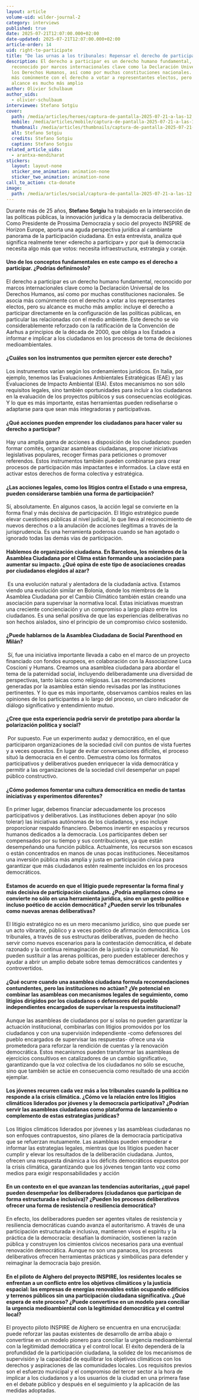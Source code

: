 ```yaml
---
layout: article
volume-uid: wilder-journal-2
category: interviews
published: true
date: 2025-07-21T12:07:00.000+02:00
date-updated: 2025-07-21T12:07:00.000+02:00
article-order: 14
uid: right-to-participate
title: "De las urnas a los tribunales: Repensar el derecho de participación"
description: El derecho a participar es un derecho humano fundamental,
  reconocido por marcos internacionales clave como la Declaración Universal de
  los Derechos Humanos, así como por muchas constituciones nacionales. Se asocia
  más comúnmente con el derecho a votar a representantes electos, pero su
  alcance es mucho más amplio
author: Olivier Schulbaum
author_uids:
  - olivier-schulbaum
interviewee: Stefano Sotgiu
cover:
  path: /media/articles/heroes/captura-de-pantalla-2025-07-21-a-las-12.12.39.png
  mobile: /media/articles/mobile/captura-de-pantalla-2025-07-21-a-las-12.12.39.png
  thumbnail: /media/articles/thumbnails/captura-de-pantalla-2025-07-21-a-las-12.12.39.png
  alt: Stefano Sotgiu
  credits: Stefano Sotgiu
  caption: Stefano Sotgiu
related_article_uids:
  - arantxa-mendiharat
stickers:
  layout: layout-none
  sticker_one_animation: animation-none
  sticker_two_animation: animation-none
call_to_action: cta-donate
image:
  path: /media/articles/social/captura-de-pantalla-2025-07-21-a-las-12.12.39.png
---
```

Durante más de 25 años, **Stefano Sotgiu** ha trabajado en la intersección de las políticas públicas, la innovación jurídica y la democracia deliberativa. Como Presidente de Prossima Democrazia y socio del proyecto INSPIRE de Horizon Europe, aporta una aguda perspectiva jurídica al cambiante panorama de la participación ciudadana. En esta entrevista, analiza qué significa realmente tener «derecho a participar» y por qué la democracia necesita algo más que votos: necesita infraestructura, estrategia y coraje.

#### **Uno de los conceptos fundamentales en este campo es el derecho a participar. ¿Podrías definírnoslo?** 

El derecho a participar es un derecho humano fundamental, reconocido por marcos internacionales clave como la Declaración Universal de los Derechos Humanos, así como por muchas constituciones nacionales. Se asocia más comúnmente con el derecho a votar a los representantes electos, pero su alcance es mucho más amplio: incluye el derecho a participar directamente en la configuración de las políticas públicas, en particular las relacionadas con el medio ambiente. Este derecho se vio considerablemente reforzado con la ratificación de la Convención de Aarhus a principios de la década de 2000, que obliga a los Estados a informar e implicar a los ciudadanos en los procesos de toma de decisiones medioambientales.

#### **¿Cuáles son los instrumentos que permiten ejercer este derecho?**  

Los instrumentos varían según los ordenamientos jurídicos. En Italia, por ejemplo, tenemos las Evaluaciones Ambientales Estratégicas (EAE) y las Evaluaciones de Impacto Ambiental (EIA). Estos mecanismos no son sólo requisitos legales, sino también oportunidades para incluir a los ciudadanos en la evaluación de los proyectos públicos y sus consecuencias ecológicas. Y lo que es más importante, estas herramientas pueden rediseñarse o adaptarse para que sean más integradoras y participativas.

#### **¿Qué acciones pueden emprender los ciudadanos para hacer valer su derecho a participar?** 

Hay una amplia gama de acciones a disposición de los ciudadanos: pueden formar comités, organizar asambleas ciudadanas, proponer iniciativas legislativas populares, recoger firmas para peticiones o promover referendos. Estos instrumentos también pueden combinarse para crear procesos de participación más impactantes e informados. La clave está en activar estos derechos de forma colectiva y estratégica.

#### **¿Las acciones legales, como los litigios contra el Estado o una empresa, pueden considerarse también una forma de participación?** 

Sí, absolutamente. En algunos casos, la acción legal se convierte en la forma final y más decisiva de participación. El litigio estratégico puede elevar cuestiones públicas al nivel judicial, lo que lleva al reconocimiento de nuevos derechos o a la anulación de acciones ilegítimas a través de la jurisprudencia. Es una herramienta poderosa cuando se han agotado o ignorado todas las demás vías de participación.

#### **Hablemos de organización ciudadana. En Barcelona, los miembros de la Asamblea Ciudadana por el Clima están formando una asociación para aumentar su impacto. ¿Qué opina de este tipo de asociaciones creadas por ciudadanos elegidos al azar?**

 Es una evolución natural y alentadora de la ciudadanía activa. Estamos viendo una evolución similar en Bolonia, donde los miembros de la Asamblea Ciudadana por el Cambio Climático también están creando una asociación para supervisar la normativa local. Estas iniciativas muestran una creciente concienciación y un compromiso a largo plazo entre los ciudadanos. Es una señal positiva de que las experiencias deliberativas no son hechos aislados, sino el principio de un compromiso cívico sostenido.

#### **¿Puede hablarnos de la Asamblea Ciudadana de Social Parenthood en Milán?**

 Sí, fue una iniciativa importante llevada a cabo en el marco de un proyecto financiado con fondos europeos, en colaboración con la Associazione Luca Coscioni y Humans. Creamos una asamblea ciudadana para abordar el tema de la paternidad social, incluyendo deliberadamente una diversidad de perspectivas, tanto laicas como religiosas. Las recomendaciones generadas por la asamblea están siendo revisadas por las instituciones pertinentes. Y lo que es más importante, observamos cambios reales en las opiniones de los participantes a lo largo del proceso, un claro indicador de diálogo significativo y entendimiento mutuo.

#### **¿Cree que esta experiencia podría servir de prototipo para abordar la polarización política y social?**

 Por supuesto. Fue un experimento audaz y democrático, en el que participaron organizaciones de la sociedad civil con puntos de vista fuertes y a veces opuestos. En lugar de evitar conversaciones difíciles, el proceso situó la democracia en el centro. Demuestra cómo los formatos participativos y deliberativos pueden enriquecer la vida democrática y permitir a las organizaciones de la sociedad civil desempeñar un papel público constructivo.

#### **¿Cómo podemos fomentar una cultura democrática en medio de tantas iniciativas y experimentos diferentes?** 

En primer lugar, debemos financiar adecuadamente los procesos participativos y deliberativos. Las instituciones deben apoyar (no sólo tolerar) las iniciativas autónomas de los ciudadanos, y eso incluye proporcionar respaldo financiero. Debemos invertir en espacios y recursos humanos dedicados a la democracia. Los participantes deben ser compensados por su tiempo y sus contribuciones, ya que están desempeñando una función pública. Actualmente, los recursos son escasos o están concentrados en manos de unas pocas instituciones. Necesitamos una inversión pública más amplia y justa en participación cívica para garantizar que más ciudadanos estén realmente incluidos en los procesos democráticos.

#### **Estamos de acuerdo en que el litigio puede representar la forma final y más decisiva de participación ciudadana. ¿Podría ampliarnos cómo se convierte no sólo en una herramienta jurídica, sino en un gesto político e incluso poético de acción democrática? ¿Pueden servir los tribunales como nuevas arenas deliberativas?**

El litigio estratégico no es un mero mecanismo jurídico, sino que puede ser un acto vibrante, público y a veces poético de afirmación democrática. Los tribunales, a través de sus estructuras deliberativas, pueden de hecho servir como nuevos escenarios para la contestación democrática, el debate razonado y la continua reimaginación de la justicia y la comunidad. No pueden sustituir a las arenas políticas, pero pueden establecer derechos y ayudar a abrir un amplio debate sobre temas democráticos candentes y controvertidos.

#### **¿Qué ocurre cuando una asamblea ciudadana formula recomendaciones contundentes, pero las instituciones no actúan? ¿Ve potencial en combinar las asambleas con mecanismos legales de seguimiento, como litigios dirigidos por los ciudadanos o defensores del pueblo independientes encargados de supervisar la respuesta institucional?**

Aunque las asambleas de ciudadanos por sí solas no pueden garantizar la actuación institucional, combinarlas con litigios promovidos por los ciudadanos y con una supervisión independiente -como defensores del pueblo encargados de supervisar las respuestas- ofrece una vía prometedora para reforzar la rendición de cuentas y la renovación democrática. Estos mecanismos pueden transformar las asambleas de ejercicios consultivos en catalizadores de un cambio significativo, garantizando que la voz colectiva de los ciudadanos no sólo se escuche, sino que también se actúe en consecuencia como resultado de una acción ejemplar.

#### **Los jóvenes recurren cada vez más a los tribunales cuando la política no responde a la crisis climática. ¿Cómo ve la relación entre los litigios climáticos liderados por jóvenes y la democracia participativa? ¿Podrían servir las asambleas ciudadanas como plataforma de lanzamiento o complemento de estas estrategias jurídicas?**

Los litigios climáticos liderados por jóvenes y las asambleas ciudadanas no son enfoques contrapuestos, sino pilares de la democracia participativa que se refuerzan mutuamente. Las asambleas pueden empoderar e informar las estrategias legales, mientras que los litigios pueden hacer cumplir y elevar los resultados de la deliberación ciudadana. Juntos, ofrecen una respuesta dinámica a los déficits democráticos expuestos por la crisis climática, garantizando que los jóvenes tengan tanto voz como medios para exigir responsabilidades y acción

#### **En un contexto en el que avanzan las tendencias autoritarias, ¿qué papel pueden desempeñar los deliberadores (ciudadanos que participan de forma estructurada e inclusiva)? ¿Pueden los procesos deliberativos ofrecer una forma de resistencia o resiliencia democrática?**

En efecto, los deliberadores pueden ser agentes vitales de resistencia y resiliencia democráticas cuando avanza el autoritarismo. A través de una participación estructurada e inclusiva, mantienen vivos el espíritu y la práctica de la democracia: desafían la dominación, sostienen la razón pública y construyen los cimientos cívicos necesarios para una eventual renovación democrática. Aunque no son una panacea, los procesos deliberativos ofrecen herramientas prácticas y simbólicas para defender y reimaginar la democracia bajo presión.

#### **En el piloto de Alghero del proyecto INSPIRE, los residentes locales se enfrentan a un conflicto entre los objetivos climáticos y la justicia espacial: las empresas de energías renovables están ocupando edificios y terrenos públicos sin una participación ciudadana significativa. ¿Qué espera de este proceso? ¿Puede convertirse en un modelo para conciliar la urgencia medioambiental con la legitimidad democrática y el control local?**

El proyecto piloto INSPIRE de Alghero se encuentra en una encrucijada: puede reforzar las pautas existentes de desarrollo de arriba abajo o convertirse en un modelo pionero para conciliar la urgencia medioambiental con la legitimidad democrática y el control local. El éxito dependerá de la profundidad de la participación ciudadana, la solidez de los mecanismos de supervisión y la capacidad de equilibrar los objetivos climáticos con los derechos y aspiraciones de las comunidades locales. Los requisitos previos son el esfuerzo municipal y el compromiso del tercer sector a la hora de implicar a los ciudadanos y a los usuarios de la ciudad en una primera fase en el debate público y después en el seguimiento y la aplicación de las medidas adoptadas.
